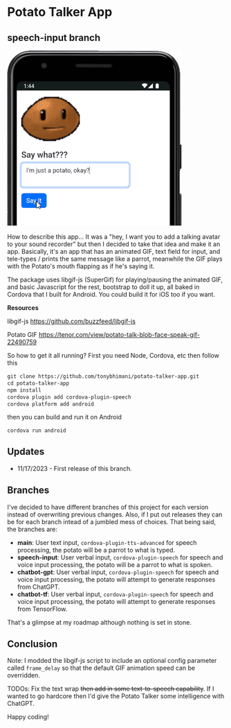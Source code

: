 # Potato Talker App

## speech-input branch

![Poatato Talker Preview](https://github.com/tonybhimani/potato-talker-app/blob/7e1e2911f5b1813e5043b5df02dc7d3d40d9864a/preview.gif?raw=true)

How to describe this app... It was a "hey, I want you to add a talking avatar to your sound recorder" but then I decided to take that idea and make it an app. Basically, it's an app that has an animated GIF, text field for input, and tele-types / prints the same message like a parrot, meanwhile the GIF plays with the Potato's mouth flapping as if he's saying it.

The package uses libgif-js (SuperGif) for playing/pausing the animated GIF, and basic Javascript for the rest, bootstrap to doll it up, all baked in Cordova that I built for Android. You could build it for iOS too if you want.

**Resources**

libgif-js
https://github.com/buzzfeed/libgif-js

Potato GIF
https://tenor.com/view/potato-talk-blob-face-speak-gif-22490759

So how to get it all running? First you need Node, Cordova, etc then follow this

```
git clone https://github.com/tonybhimani/potato-talker-app.git
cd potato-talker-app
npm install
cordova plugin add cordova-plugin-speech
cordova platform add android
```

then you can build and run it on Android

```
cordova run android
```

## Updates

- 11/17/2023 - First release of this branch.

## Branches

I've decided to have different branches of this project for each version instead of overwriting previous changes. Also, if I put out releases they can be for each branch intead of a jumbled mess of choices. That being said, the branches are:

- **main**: User text input, `cordova-plugin-tts-advanced` for speech processing, the potato will be a parrot to what is typed.
- **speech-input**: User verbal input, `cordova-plugin-speech` for speech and voice input processing, the potato will be a parrot to what is spoken.
- **chatbot-gpt**: User verbal input, `cordova-plugin-speech` for speech and voice input processing, the potato will attempt to generate responses from ChatGPT.
- **chatbot-tf**: User verbal input, `cordova-plugin-speech` for speech and voice input processing, the potato will attempt to generate responses from TensorFlow.

That's a glimpse at my roadmap although nothing is set in stone.

## Conclusion

Note: I modded the libgif-js script to include an optional config parameter called `frame_delay` so that the default GIF animation speed can be overridden.

TODOs: Fix the text wrap ~~then add in some text-to-speech capability~~. If I wanted to go hardcore then I'd give the Potato Talker some intelligence with ChatGPT.

Happy coding!
